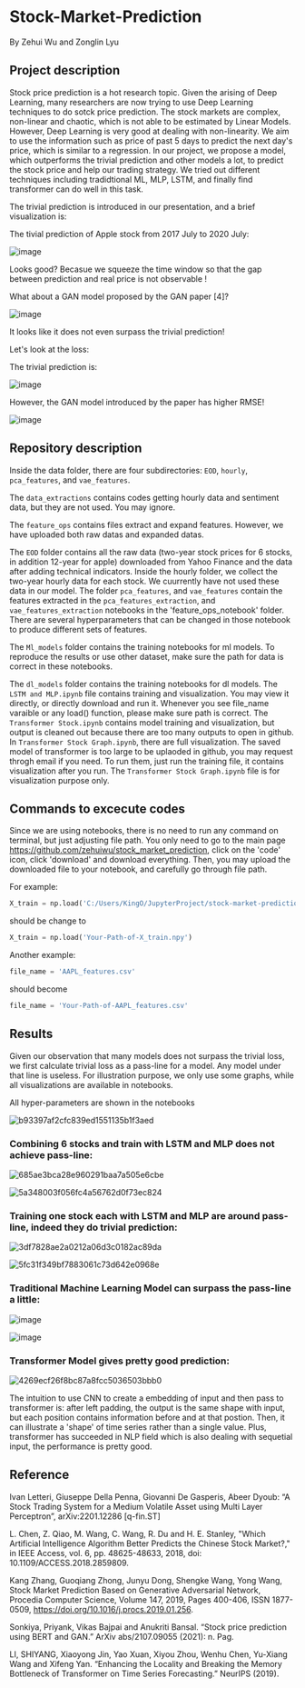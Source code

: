 # Stock-Market-Prediction
By Zehui Wu and Zonglin Lyu
## Project description

Stock price prediction is a hot research topic. Given the arising of Deep Learning, many researchers are now trying to use Deep Learning techniques to do sotck price prediction. The stock markets are complex, non-linear and chaotic, which is not able to be estimated by Linear Models. However, Deep Learning is very good at dealing with non-linearity. We aim to use the information such as price of past 5 days to predict the next day's price, which is similar to a regression. In our project, we propose a model, which outperforms the trivial prediction and other models a lot, to predict the stock price and help our trading strategy. We tried out different techniques including tradidtional ML, MLP, LSTM, and finally find transformer can do well in this task.

The trivial prediction is introduced in our presentation, and a brief visualization is:


The tivial prediction of Apple stock from 2017 July to 2020 July:

![image](https://user-images.githubusercontent.com/97364054/167312893-f36250a4-3310-43ca-90ed-5508514b1c05.png)

Looks good? Becasue we squeeze the time window so that the gap between prediction and real price is not observable !

What about a GAN model proposed by the GAN paper [4]? 

![image](https://user-images.githubusercontent.com/97364054/167312936-4c8c30d2-bc7e-405a-b13c-f3981c8985e6.png)

 It looks like it does not even surpass the trivial prediction!
 
 Let's look at the loss:
 
 The trivial prediction is:
 
![image](https://user-images.githubusercontent.com/97364054/167312996-f88b91c4-497e-4502-96d2-ae1a53189c9a.png)

However, the GAN model introduced by the paper has higher RMSE!

![image](https://user-images.githubusercontent.com/97364054/167313077-d7e1480a-94fa-476e-b5d8-0ebf147ab123.png)


## Repository description
Inside the data folder, there are four subdirectories: `EOD`, `hourly`, `pca_features`, and `vae_features`. 

The `data_extractions` contains codes getting hourly data and sentiment data, but they are not used. You may ignore.

The `feature_ops` contains files extract and expand features. However, we have uploaded both raw datas and expanded datas.

The `EOD` folder contains all the raw data (two-year stock prices for 6 stocks, in addition 12-year for apple) downloaded from Yahoo Finance and the data after adding technical indicators. Inside the hourly folder, we collect the two-year hourly data for each stock. We cuurrently have not used these data in our model. The folder `pca_features`, and `vae_features` contain the features extracted in the `pca_features_extraction`, and `vae_features_extraction` notebooks in the 'feature_ops_notebook' folder. There are several hyperparameters that can be changed in those notebook to produce different sets of features.

The `Ml_models` folder contains the training notebooks for ml models. To reproduce the results or use other dataset, make sure the path for data is correct in these notebooks. 

The `dl_models` folder contains the training notebooks for dl models. The `LSTM and MLP.ipynb` file contains training and visualization. You may view it directly, or directly download and run it. Whenever you see file_name varaible or any load() function, please make sure path is correct. The `Transformer Stock.ipynb` contains model training and visualization, but output is cleaned out because there are too many outputs to open in github. In `Transformer Stock Graph.ipynb`, there are full visualization. The saved model of transformer is too large to be uplaoded in github, you may request throgh email if you need. To run them, just run the training file, it contains visualization after you run. The `Transformer Stock Graph.ipynb` file is for visualization purpose only.


## Commands to excecute codes
Since we are using notebooks, there is no need to run any command on terminal, but just adjusting file path. You only need to go to the main page https://github.com/zehuiwu/stock_market_prediction, click on the 'code' icon, click 'download' and download everything. Then, you may upload the downloaded file to your notebook, and carefully go through file path. 

For example:

````python
X_train = np.load('C:/Users/KingO/JupyterProject/stock-market-prediction/data/pca_features/X_train.npy')
````

should be change to 
````python
X_train = np.load('Your-Path-of-X_train.npy')
````

Another example:

````python
file_name = 'AAPL_features.csv'
````

should become
````python
file_name = 'Your-Path-of-AAPL_features.csv'
````


## Results

Given our observation that many models does not surpass the trivial loss, we first calculate trivial loss as a pass-line for a model. Any model under that line is useless. For illustration purpose, we only use some graphs, while all visualizations are available in notebooks.

All hyper-parameters are shown in the notebooks

![b93397af2cfc839ed1551135b1f3aed](https://user-images.githubusercontent.com/97364054/167320259-9e13fc53-9df3-4f93-985b-1340212a6085.png)


### Combining 6 stocks and train with LSTM and MLP does not achieve pass-line:

![685ae3bca28e960291baa7a505e6cbe](https://user-images.githubusercontent.com/97364054/167320567-540aa9ed-9cca-4d35-a391-258921c099b0.png)

![5a348003f056fc4a56762d0f73ec824](https://user-images.githubusercontent.com/97364054/167320570-6208962c-78e6-438a-8b16-c4467b9af2e3.png)

### Training one stock each with LSTM and MLP are around pass-line, indeed they do trivial prediction:

![3df7828ae2a0212a06d3c0182ac89da](https://user-images.githubusercontent.com/97364054/167320715-1ccbe4cf-9d60-46b0-88ce-5ef7812039f0.png)

![5fc31f349bf7883061c73d642e0968e](https://user-images.githubusercontent.com/97364054/167320716-89f0a3e3-d291-4e93-b081-cf9e23433805.png)

### Traditional Machine Learning Model can surpass the pass-line a little:

![image](https://user-images.githubusercontent.com/97364054/167320765-3a3ed523-e2e2-4cef-ab85-67c03a85c221.png)

![image](https://user-images.githubusercontent.com/97364054/167320771-cf1b01d0-b00c-404b-b0d9-57f6d5bbc995.png)


### Transformer Model gives pretty good prediction:

![4269ecf26f8bc87a8fcc5036503bbb0](https://user-images.githubusercontent.com/97364054/167321303-87960586-d7d8-407a-8567-eceebd909192.png)


The intuition to use CNN to create a embedding of input and then pass to transformer is: after left padding, the output is the same shape with input, but each position contains information before and at that postion. Then, it can illustrate a 'shape' of time series rather than a single value. Plus, transformer has succeeded in NLP field which is also dealing with sequetial input, the performance is pretty good.

## Reference

Ivan Letteri, Giuseppe Della Penna, Giovanni De Gasperis, Abeer Dyoub: “A Stock Trading System for a Medium Volatile Asset using Multi Layer Perceptron”, arXiv:2201.12286 [q-fin.ST]

L. Chen, Z. Qiao, M. Wang, C. Wang, R. Du and H. E. Stanley, "Which Artificial Intelligence Algorithm Better Predicts the Chinese Stock Market?," in IEEE Access, vol. 6, pp. 48625-48633, 2018, doi: 10.1109/ACCESS.2018.2859809.

Kang Zhang, Guoqiang Zhong, Junyu Dong, Shengke Wang, Yong Wang, Stock Market Prediction Based on Generative Adversarial Network, Procedia Computer Science, Volume 147, 2019, Pages 400-406, ISSN 1877-0509, https://doi.org/10.1016/j.procs.2019.01.256.

Sonkiya, Priyank, Vikas Bajpai and Anukriti Bansal. “Stock price prediction using BERT and GAN.” ArXiv abs/2107.09055 (2021): n. Pag.

LI, SHIYANG, Xiaoyong Jin, Yao Xuan, Xiyou Zhou, Wenhu Chen, Yu-Xiang Wang and Xifeng Yan. “Enhancing the Locality and Breaking the Memory Bottleneck of Transformer on Time Series Forecasting.” NeurIPS (2019).
